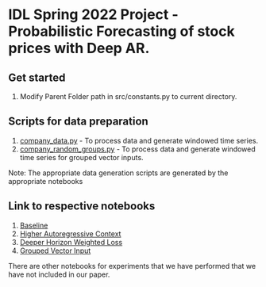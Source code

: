 # IDL Spring 2022 Project - Probabilistic Forecasting of stock prices with Deep AR.

## Get started
1. Modify Parent Folder path in src/constants.py to current directory.

## Scripts for data preparation
1. [company_data.py](https://github.com/priyank96/idl-spring-22-project-deepar/blob/main/src/data/company_data.py) - To process data and generate windowed time series. 
2. [company_random_groups.py](https://github.com/priyank96/idl-spring-22-project-deepar/blob/main/src/data/company_random_groups.py) - To process data and generate windowed time series for grouped vector inputs.

Note: The appropriate data generation scripts are generated by the appropriate notebooks

## Link to respective notebooks
1. [Baseline](https://github.com/priyank96/idl-spring-22-project-deepar/blob/main/python_notebooks/Single_Company/DL_192Win_DeepAR_Baseline.ipynb) 
2. [Higher Autoregressive Context](https://github.com/priyank96/idl-spring-22-project-deepar/blob/main/python_notebooks/Single_Company/DL_192WinLen_Context.ipynb) 
3. [Deeper Horizon Weighted Loss](https://github.com/priyank96/idl-spring-22-project-deepar/blob/main/python_notebooks/Single_Company/DL_192WinLen_WeightLoss.ipynb) 
4. [Grouped Vector Input](https://github.com/priyank96/idl-spring-22-project-deepar/blob/main/python_notebooks/Vector_Group_Inputs/DL_192Vectors_Group_Data_SectorEmbed_Normal_Loss.ipynb)

There are other notebooks for experiments that we have performed that we have not included in our paper.
